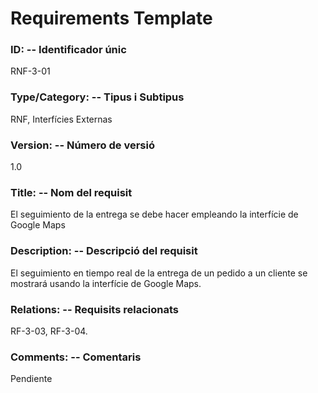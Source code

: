 ﻿# Requirements Template 

### ID: -- Identificador únic 
RNF-3-01 

### Type/Category: -- Tipus i Subtipus 
RNF, Interfícies Externas
 
### Version: -- Número de versió 
1.0
 
### Title: -- Nom del requisit 
El seguimiento de la entrega se debe hacer empleando la interfície de Google Maps

### Description: -- Descripció del requisit 
El seguimiento en tiempo real de la entrega de un pedido a un cliente se mostrará usando la interfície de Google Maps.
 
### Relations: -- Requisits relacionats 
RF-3-03, RF-3-04.
 
### Comments: -- Comentaris 
Pendiente
